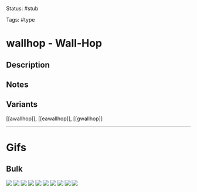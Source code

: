 Status: #stub 

Tags: #type

# wallhop - Wall-Hop
## Description


## Notes


## Variants
[[awallhop]], [[eawallhop]], [[gwallhop]]

___
# Gifs
## Bulk
<img src=https://raw.githubusercontent.com/LauraHannah44/Rain-World-Movement/main/Files/wallhop_0.gif>
<img src=https://raw.githubusercontent.com/LauraHannah44/Rain-World-Movement/main/Files/wallhop_1.gif>
<img src=https://raw.githubusercontent.com/LauraHannah44/Rain-World-Movement/main/Files/wallhop_2.gif>
<img src=https://raw.githubusercontent.com/LauraHannah44/Rain-World-Movement/main/Files/wallhop_3.gif>
<img src=https://raw.githubusercontent.com/LauraHannah44/Rain-World-Movement/main/Files/wallhop_4.gif>
<img src=https://raw.githubusercontent.com/LauraHannah44/Rain-World-Movement/main/Files/wallhop_5.gif>
<img src=https://raw.githubusercontent.com/LauraHannah44/Rain-World-Movement/main/Files/wallhop_6.gif>
<img src=https://raw.githubusercontent.com/LauraHannah44/Rain-World-Movement/main/Files/wallhop_7.gif>
<img src=https://raw.githubusercontent.com/LauraHannah44/Rain-World-Movement/main/Files/wallhop_8.gif>
<img src=https://raw.githubusercontent.com/LauraHannah44/Rain-World-Movement/main/Files/wallhop_9.gif>